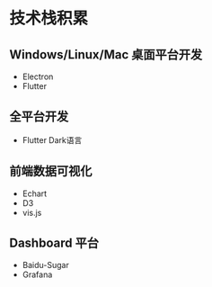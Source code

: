 # 技术栈积累

## Windows/Linux/Mac 桌面平台开发

* Electron
* Flutter

## 全平台开发

* Flutter Dark语言

## 前端数据可视化

* Echart 
*  D3 
*  vis.js

## Dashboard 平台

* Baidu-Sugar
* Grafana

